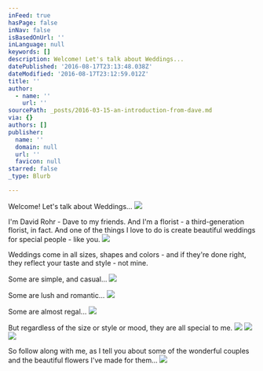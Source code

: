 ```yaml
---
inFeed: true
hasPage: false
inNav: false
isBasedOnUrl: ''
inLanguage: null
keywords: []
description: Welcome! Let's talk about Weddings...
datePublished: '2016-08-17T23:13:48.038Z'
dateModified: '2016-08-17T23:12:59.012Z'
title: ''
author:
  - name: ''
    url: ''
sourcePath: _posts/2016-03-15-an-introduction-from-dave.md
via: {}
authors: []
publisher:
  name: ''
  domain: null
  url: ''
  favicon: null
starred: false
_type: Blurb

---
```

Welcome! Let's talk about Weddings...
![](https://s3-us-west-2.amazonaws.com/the-grid-img/p/e4df284c1f91887a464e2c7a62e44752d4e43a8d.jpg)

I'm David Rohr - Dave to my friends. And I'm a florist - a third-generation florist, in fact. And one of the things I love to do is create beautiful weddings for special people - like you.
![](https://s3-us-west-2.amazonaws.com/the-grid-img/p/be40912b76f533881e3c291d27a88cf2714b162d.jpg)

Weddings come in all sizes, shapes and colors - and if they're done right, they reflect your taste and style - not mine.

Some are simple, and casual...
![](https://s3-us-west-2.amazonaws.com/the-grid-img/p/2007e285638aecece9dc2511b6e0a19336e9b53e.png)

Some are lush and romantic...
![](https://s3-us-west-2.amazonaws.com/the-grid-img/p/668b5c78fc4f24da9c4c560a2459a1031bb04b54.png)

Some are almost regal...
![](https://s3-us-west-2.amazonaws.com/the-grid-img/p/90d938cf1ea3b8f5709c04747e2003fb71f6c33d.png)

But regardless of the size or style or mood, they are all special to me.
![](https://s3-us-west-2.amazonaws.com/the-grid-img/p/16ebfc3fbbb411f96267b97c2f5b55866fc01ef1.png)
![](https://s3-us-west-2.amazonaws.com/the-grid-img/p/4b450fd729ece061611f8fafd1f509c50cbde22f.png)
![](https://s3-us-west-2.amazonaws.com/the-grid-img/p/011bf16d94d6b4be1ac4b68b17923e903138cf69.png)

So follow along with me, as I tell you about some of the wonderful couples and the beautiful flowers I've made for them...
![](https://the-grid-user-content.s3-us-west-2.amazonaws.com/01ff2b75-3ea7-484d-b8f5-cb6fa9383482.jpg)